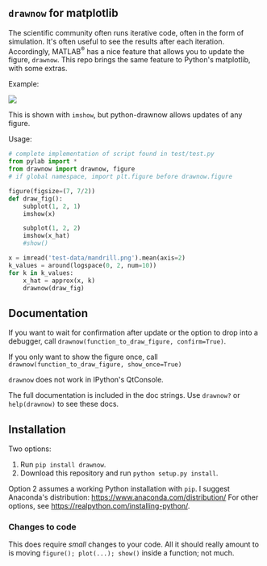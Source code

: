 <!--XXX: UPDATE WITH-->
<!--python setup.py build-->  
<!--python setup.py sdist upload--> 

## `drawnow` for matplotlib

The scientific community often runs iterative code, often in the form of
simulation. It's often useful to see the results after each iteration.
Accordingly, MATLAB<sup>®</sup> has a nice feature that allows you to update
the figure, `drawnow`. This repo brings the same feature to Python's
matplotlib, with some extras.

Example:

![](test-data/test.gif)

This is shown with `imshow`, but python-drawnow allows updates of any figure.

Usage:

```python
# complete implementation of script found in test/test.py
from pylab import *
from drawnow import drawnow, figure
# if global namespace, import plt.figure before drawnow.figure

figure(figsize=(7, 7/2))
def draw_fig():
    subplot(1, 2, 1)
    imshow(x)

    subplot(1, 2, 2)
    imshow(x_hat)
    #show()

x = imread('test-data/mandrill.png').mean(axis=2)
k_values = around(logspace(0, 2, num=10))
for k in k_values:
    x_hat = approx(x, k)
    drawnow(draw_fig)
```
    
## Documentation
If you want to wait for confirmation after update or the option to drop into a
debugger, call `drawnow(function_to_draw_figure, confirm=True)`.

If you only want to show the figure once, call
`drawnow(function_to_draw_figure, show_once=True)`

`drawnow` does not work in IPython's QtConsole.

The full documentation is included in the doc strings. Use `drawnow?` or
`help(drawnow)` to see these docs.

## Installation
Two options:

1. Run `pip install drawnow`.
2. Download this repository and run `python setup.py install`.

Option 2 assumes a working Python installation with `pip`.
I suggest Anaconda's distribution: https://www.anaconda.com/distribution/
For other options, see https://realpython.com/installing-python/.

### Changes to code
This does require *small* changes to your code. All it should really amount
to is moving `figure(); plot(...); show()` inside a function; not much.
